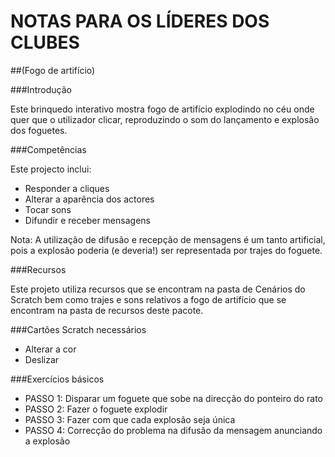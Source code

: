 # NOTAS PARA OS LÍDERES DOS CLUBES
##(Fogo de artifício)

###Introdução

Este brinquedo interativo mostra fogo de artifício explodindo no céu onde quer
que o utilizador clicar, reproduzindo o som do lançamento e explosão dos
foguetes.

###Competências

Este projecto inclui:
- Responder a cliques
- Alterar a aparência dos actores
- Tocar sons 
- Difundir e receber mensagens

Nota: A utilização de difusão e recepção de mensagens é um tanto artificial,
pois a explosão poderia (e deveria!) ser representada por trajes do foguete.

###Recursos

Este projeto utiliza recursos que se encontram na pasta de Cenários do Scratch
bem como trajes e sons relativos a fogo de artifício que se encontram na pasta
de recursos deste pacote.

###Cartões Scratch necessários

- Alterar a cor 
- Deslizar

###Exercícios básicos

- PASSO 1: Disparar um foguete que sobe na direcção do ponteiro do rato
- PASSO 2: Fazer o foguete explodir
- PASSO 3: Fazer com que cada explosão seja única
- PASSO 4: Correcção do problema na difusão da mensagem anunciando a explosão 